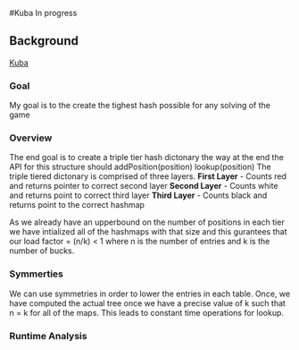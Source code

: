 #Kuba
In progress
## Background 
[Kuba](http://www.di.fc.ul.pt/~jpn/gv/kuba.htm)

### Goal
My goal is to the create the tighest hash possible 
for any solving of the game

### Overview
The end goal is to create a triple tier hash dictonary
the way at the end the API for this structure
should addPosition(position) lookup(position)
The triple tiered dictonary is comprised of 
three layers. 
**First Layer** - Counts red and returns pointer to correct second layer
**Second Layer** - Counts white and returns point to correct third layer
**Third Layer** - Counts black and returns point to the correct hashmap

As we already have an upperbound on the number of positions in each tier
we have intialized all of the hashmaps with that size and this 
gurantees that our load factor = (n/k) < 1 where n is the number of entries
and k is the number of bucks. 

### Symmerties
We can use symmetries in order to lower the entries in each table. Once, we have
computed the actual tree once we have a precise value of k such that n = k for 
all of the maps. This leads to constant time operations for lookup. 

### Runtime Analysis
 

